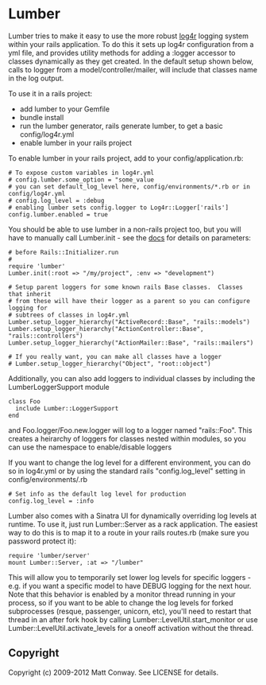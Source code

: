 Lumber
======

Lumber tries to make it easy to use the more robust [log4r](http://log4r.sourceforge.net/) logging system within your rails application.
To do this it sets up log4r configuration from a yml file, and provides utility methods for adding a
:logger accessor to classes dynamically as they get created.  In the default setup shown below, calls
to logger from a model/controller/mailer, will include that classes name in the log output.

To use it in a rails project:

 * add lumber to your Gemfile
 * bundle install
 * run the lumber generator, rails generate lumber, to get a basic config/log4r.yml
 * enable lumber in your rails project

To enable lumber in your rails project, add to your config/application.rb:

    # To expose custom variables in log4r.yml
    # config.lumber.some_option = "some_value
    # you can set default_log_level here, config/environments/*.rb or in config/log4r.yml 
    # config.log_level = :debug
    # enabling lumber sets config.logger to Log4r::Logger['rails']
    config.lumber.enabled = true

You should be able to use lumber in a non-rails project too, but you will have to manually call Lumber.init - see the [docs](http://rubydoc.info/github/wr0ngway/lumber/Lumber#init-class_method) for details on parameters:

    # before Rails::Initializer.run
    #
    require 'lumber'
    Lumber.init(:root => "/my/project", :env => "development")
  
    # Setup parent loggers for some known rails Base classes.  Classes that inherit
    # from these will have their logger as a parent so you can configure logging for
    # subtrees of classes in log4r.yml
    Lumber.setup_logger_hierarchy("ActiveRecord::Base", "rails::models")
    Lumber.setup_logger_hierarchy("ActionController::Base", "rails::controllers")
    Lumber.setup_logger_hierarchy("ActionMailer::Base", "rails::mailers")
  
    # If you really want, you can make all classes have a logger
    # Lumber.setup_logger_hierarchy("Object", "root::object")

Additionally, you can also add loggers to individual classes by including the LumberLoggerSupport module

    class Foo
      include Lumber::LoggerSupport
    end

and Foo.logger/Foo.new.logger will log to a logger named "rails::Foo".  This creates a heirarchy of loggers for classes
nested within modules, so you can use the namespace to enable/disable loggers

If you want to change the log level for a different environment, you can do so in log4r.yml or by using the standard rails "config.log_level" setting in config/environments/<env>.rb

    # Set info as the default log level for production
    config.log_level = :info

Lumber also comes with a Sinatra UI for dynamically overriding log levels at runtime.  To use it, just run Lumber::Server as a rack application.  The easiest way to do this is to map it to a route in your rails routes.rb (make sure you password protect it):

    require 'lumber/server'
    mount Lumber::Server, :at => "/lumber"

This will allow you to temporarily set lower log levels for specific loggers - e.g. if you want a specific model to have DEBUG logging for the next hour. Note that this behavior is enabled by a monitor thread running in your process, so if you want to be able to change the log levels for forked subprocesses (resque, passenger, unicorn, etc), you'll need to restart that thread in an after fork hook by calling Lumber::LevelUtil.start_monitor or use Lumber::LevelUtil.activate_levels for a oneoff activation without the thread.


Copyright
---------

Copyright (c) 2009-2012 Matt Conway. See LICENSE for details.
